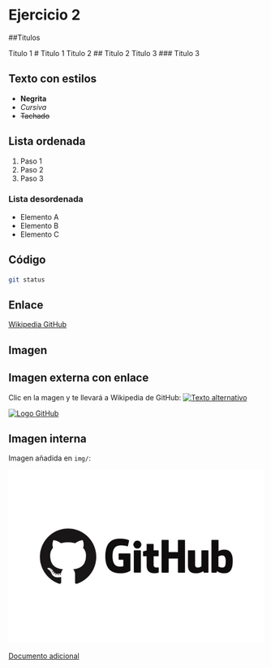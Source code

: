 # Ejercicio 2

##Titulos

Titulo 1 # Titulo 1 
Titulo 2 ## Titulo 2 
Titulo 3 ### Titulo 3 

## Texto con estilos
- **Negrita**
- *Cursiva*
- ~~Tachado~~

## Lista ordenada
1. Paso 1
2. Paso 2
3. Paso 3

### Lista desordenada
- Elemento A
- Elemento B
- Elemento C

## Código
```bash
git status
```

## Enlace
[Wikipedia GitHub](https://es.wikipedia.org/wiki/GitHub)

## Imagen

## Imagen externa con enlace

Clic en la magen y te llevará a Wikipedia de GitHub:
[![Texto alternativo](URL_DE_LA_IMAGEN)](URL_DEL_ENLACE)


[![Logo GitHub](https://imgs.search.brave.com/zZhxMeurk5kL7NJK5wfpOhqdpLx_QIPJLx_JECMOP_c/rs:fit:500:0:1:0/g:ce/aHR0cHM6Ly9jZG4u/cGl4YWJheS5jb20v/cGhvdG8vMjAyMi8w/MS8zMC8xMy8zMy9n/aXRodWItNjk4MDg5/NF82NDAucG5n)](https://es.wikipedia.org/wiki/GitHub)

## Imagen interna

Imagen añadida en `img/`:

![Logo GitHub](./img/github.jpg)

[Documento adicional](./Documento.md)
